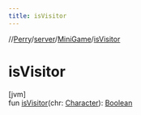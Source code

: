 ```yaml
---
title: isVisitor
---
```

//[Perry](../../../index.html)/[server](../index.html)/[MiniGame](index.html)/[isVisitor](is-visitor.html)



# isVisitor



[jvm]\
fun [isVisitor](is-visitor.html)(chr: [Character](../../client/-character/index.html)): [Boolean](https://kotlinlang.org/api/latest/jvm/stdlib/kotlin/-boolean/index.html)




